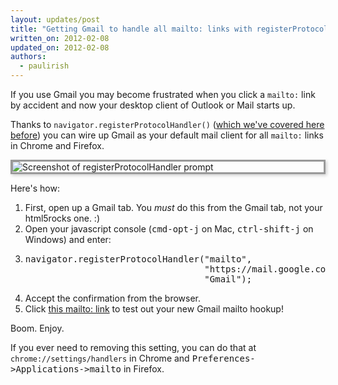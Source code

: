 ```yaml
---
layout: updates/post
title: "Getting Gmail to handle all mailto: links with registerProtocolHandler"
written_on: 2012-02-08
updated_on: 2012-02-08
authors:
  - paulirish
---
```

<p>If you use Gmail you may become frustrated when you click a <code>mailto:</code> link by accident and now your desktop client of Outlook or Mail starts up.

Thanks to <code>navigator.registerProtocolHandler()</code> (<a href="http://updates.html5rocks.com/2011/06/Registering-a-custom-protocol-handler">which we've covered here before</a>) you can wire up Gmail as your default mail client for all <code>mailto:</code> links in Chrome  and Firefox.
</p>

<img alt="Screenshot of registerProtocolHandler prompt" src="{{site.baseurl}}/updates/images/2012-02-08-getting-gmail-to-handle-all-mailto-links-with-registerprotocolhandler/registerprotocolhandler-prompt.jpg" style="display:block; margin: 10px auto; border: 3px solid #999; box-shadow: 2px 2px 5px #ccc">

Here's how: 

<ol>
<li>First, open up a Gmail tab. You <em>must</em> do this from the Gmail tab, not your html5rocks one. :)
<li>Open your javascript console (<kbd>cmd-opt-j</kbd> on Mac, <kbd>ctrl-shift-j</kbd> on Windows) and enter:
<li><pre>navigator.registerProtocolHandler("mailto",
                                  "https://mail.google.com/mail/?extsrc=mailto&url=%s",
                                  "Gmail");</pre>
<li>Accept the confirmation from the browser.
<li>Click <a href="mailto:yourbestfriend@example.com?subject=registerProtocolHandler()%20FTW!&amp;body=Check%20out%20what%20I%20learned%20at%20http%3A%2F%2Fupdates.html5rocks.com%2F2012%2F02%2FGetting-Gmail-to-handle-all-mailto-links-with-registerProtocolHandler%0A%0APlus%2C%20flawless%20handling%20of%20the%20subject%20and%20body%20parameters.%20Bonus%20from%20RFC%202368!" target="_blank">this mailto: link</a> to test out your new Gmail mailto hookup!
</ol>

<p>Boom. Enjoy.</p>

<p>If you ever need to removing this setting, you can do that at <code>chrome://settings/handlers</code> in Chrome and <kbd>Preferences->Applications->mailto</kbd> in Firefox.</p>

<br>
